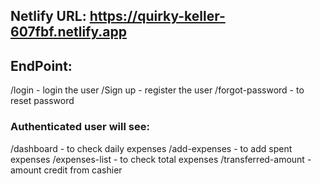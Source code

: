 ## Netlify URL: https://quirky-keller-607fbf.netlify.app

## EndPoint: 

/login - login the user
/Sign up - register the user
/forgot-password - to reset password

### Authenticated user will see:

/dashboard - to check daily expenses
/add-expenses - to add spent expenses
/expenses-list - to check total expenses
/transferred-amount - amount credit from cashier
